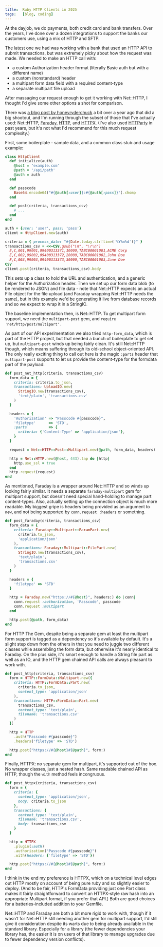 ```yaml
---
title:  Ruby HTTP Clients in 2025
tags:   [blog, coding]
---
```


At the dayjob, we do payments, both credit card and bank transfers.
Over the years, I've done over a dozen integrations to support the banks our customers use, using a mix of HTTP and SFTP.

The latest one we had was working with a bank that used an HTTP API to submit transactions, but was extremely picky about how the request was made.
We needed to make an HTTP call with:

- a custom Authorization header format (literally Basic auth but with a different name)
- a custom (nonstandard) header
- a multipart form data field with a required content-type
- a separate multipart file upload

After massaging our request enough to get it working with Net::HTTP, I thought I'd give some other options a shot for comparison.

<!-- EXCERPT -->

There was [a blog post by honeyryderchuck](https://honeyryderchuck.gitlab.io/2023/10/15/state-of-ruby-http-clients-use-httpx.html)
a bit over a year ago that did a big shootout, and I'm running through the subset of those that I've actually used:
Net::HTTP, [Faraday](), [HTTP](), and [HTTPX]().
(I've also used [HTTParty]() in past years, but it's not what I'd recommend for this much request complexity.)

[Faraday]: https://github.com/lostisland/faraday
[HTTP]: https://github.com/httprb/http
[HTTPX]: https://honeyryderchuck.gitlab.io/httpx/rdoc/
[HTTParty]: https://github.com/jnunemaker/httparty

First, some boilerplate - sample data, and a common class stub and usage example:

```ruby
class HttpClient
  def initialize(auth)
    @host = 'example.com'
    @path = '/api/path'
    @auth = auth
  end

  def passcode
    Base64.encode64("#{@auth[:user]}:#{@auth[:pass]}").chomp
  end

  def post(criteria, transactions_csv)
    # ...
  end
end

auth = {user: 'user', pass: 'pass'}
client = HttpClient.new(auth)

criteria = { process_date: "#{Date.today.strftime('%Y%m%d')}" }
transactions_csv = <<~CSV.gsub("\n", "\r\n")
  E,C,001,99001,09400313371,10000,TABC00001001,ACME Corp
  E,C,002,99002,09400313372,20000,TABC00001002,John Doe
  E,C,003,99003,09400313373,30000,TABC00001003,Jane Doe
CSV
client.post(criteria, transactions_csv).body
```

This sets up a class to hold the URL and authentication, and a generic helper for the Authorization header.
Then we set up our form data blob (to be rendered to JSON) and file data - note that Net\::HTTP expects an actual File
object for the file upload (and Faraday wrapping Net\::HTTP needs the same), but in this example we'd be generating it live from database records and so we expect to wrap it in a StringIO.

The baseline implementation then, is Net::HTTP.
To get multipart form support, we need the `multipart-post` gem, and `require 'net/http/post/multipart'`.

As part of our API experimentation we also tried `http-form_data`, which is part of the HTTP project, but that needed a bunch of boilerplate to get set up, but `multipart-post` winds up being fairly clean.
It's still Net::HTTP though, which means suffering through its old-school object-oriented API.
The only really exciting thing to call out here is the magic `:parts` header that `multipart-post` supports to let us provide the content-type for the formdata part of the payload.

```ruby
def post_net_http(criteria, transactions_csv)
  form_data = {
    criteria: criteria.to_json,
    transactions: UploadIO.new(
      StringIO.new(transactions_csv),
      'text/plain', 'transactions.csv'
    )
  }

  headers = {
    'Authorization' => "Passcode #{passcode}",
    'filetype'      => 'STD',
    :parts          => {
      criteria: {'Content-Type' => 'application/json'},
    }
  }

  request = Net::HTTP::Post::Multipart.new(@path, form_data, headers)

  http = Net::HTTP.new(@host, 443).tap do |http|
    http.use_ssl = true
  end
  http.request(request)
end
```

As mentioned, Faraday is a wrapper around Net::HTTP and so winds up looking fairly similar.
It needs a separate `faraday-multipart` gem for multipart support, but doesn't need special hand-holding to manage part content-types.
Also, actually setting up the connection object is much more readable.
My biggest gripe is headers being provided as an argument to `new`, and not being supported by `conn.request :headers` or something.

```ruby
def post_faraday(criteria, transactions_csv)
  form_data = {
    criteria: Faraday::Multipart::ParamPart.new(
      criteria.to_json,
      'application/json'
    ),
    transactions: Faraday::Multipart::FilePart.new(
      StringIO.new(transactions_csv),
      'text/plain',
      'transactions.csv'
    )
  }

  headers = {
    'filetype' => 'STD'
  }

  http = Faraday.new("https://#{@host}", headers:) do |conn|
    conn.request :authorization, 'Passcode', passcode
    conn.request :multipart
  end

  http.post(@path, form_data)
end
```

For HTTP The Gem, despite being a separate gem at least the multipart form support is tagged as a dependency so it's available by default.
It's a slight step down from the others in that you need to juggle two different classes while assembling the form data, but otherwise it's nearly identical to Faraday.
On the plus side, it's smart enough to handle a String file part as well as an IO, and the HTTP gem chained API calls are always pleasant to work with.

```ruby
def post_http(criteria, transactions_csv)
  form = HTTP::FormData::Multipart.new({
    criteria: HTTP::FormData::Part.new(
      criteria.to_json,
      content_type: 'application/json'
    ),
    transactions: HTTP::FormData::Part.new(
      transactions_csv,
      content_type: 'text/plain',
      filename: 'transactions.csv'
    )
  })

  http = HTTP
    .auth("Passcode #{passcode}")
    .headers('filetype' => 'STD')

  http.post("https://#{@host}#{@path}", form:)
end
```

Finally, HTTPX: no separate gem for multipart, it's supported out of the box.
No wrapper classes, just a nested hash.
Same readable chained API as HTTP, though the `with` method feels incongruous.

```ruby
def post_httpx(criteria, transactions_csv)
  form = {
    criteria: {
      content_type: 'application/json',
      body: criteria.to_json
    },
    transactions: {
      content_type: 'text/plain',
      filename: 'transactions.csv',
      body: transactions_csv
    }
  }

  http = HTTPX
    .plugin(:auth)
    .authorization("Passcode #{passcode}")
    .with(headers: {'filetype' => 'STD'})

  http.post("https://#{@host}#{@path}", form:)
end
```

I think in the end my preference is HTTPX, which on a technical level edges out HTTP mostly on account of being pure ruby and so slightly easier to deploy.
(And to be fair, HTTP's FormData providing just one Part class makes it fairly straightforward to convert an HTTPX-style raw hash into an appropriate Multipart format, if you prefer that API.)
Both are good choices for a batteries-included addition to your Gemfile.

Net\::HTTP and Faraday are both a bit more rigid to work with, though if it wasn't for Net\::HTTP still needing another gem for multipart support, I'd still give it consideration despite its warts due to being already available in the standard library.
Especially for a library (the fewer dependencies your library has, the easier it is on users of that library to manage upgrades due to fewer dependency version conflicts).
